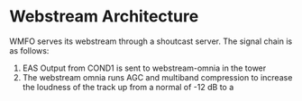 # Webstream Architecture

WMFO serves its webstream through a shoutcast server. The signal chain is as follows:

1. EAS Output from COND1 is sent to webstream-omnia in the tower
2. The webstream omnia runs AGC and multiband compression to increase the loudness of the track up from a normal of -12 dB to a 
